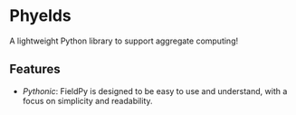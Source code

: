 # Phyelds

A lightweight Python library to support aggregate computing!
## Features
- *Pythonic*: FieldPy is designed to be easy to use and understand, with a focus on simplicity and readability.
